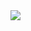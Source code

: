 <a href="https://github.com/DEVELOPERPAOLOX">
    <img src="https://cardivo.vercel.app/api?name=SPECTRUM&description=&image=https://i.ibb.co/sCLwMHB/new-image.png&backgroundColor=%23ecf0f1&instagram=@devpaolox&whatsapp=Matías_Crypto&pattern=leaf&colorPattern=%23eaeaea" />
</a>

